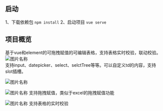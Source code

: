 ##   启动
1、下载依赖包
`npm install`
2、启动项目
`vue serve`  
##   项目概览
基于vue和element的可拖拽赋值的可编辑表格，支持表格实时校验，联动校验。
![图片名称](https://github.com/zhjing1019/CanEditGrid/blob/master/img/canEditGrid%402x.png)  
支持input、datepicker、select、selctTree等等。可以自定义td的内容，支持slot插槽。

![图片名称](https://github.com/zhjing1019/CanEditGrid/blob/master/img/canEdit2.png)

![图片名称](https://github.com/zhjing1019/CanEditGrid/blob/master/img/canedit3.png)
支持拖拽赋值，类似于excel的拖拽赋值功能

![图片名称](https://github.com/zhjing1019/CanEditGrid/blob/master/img/canEdit4.png)
支持表格的实时校验
